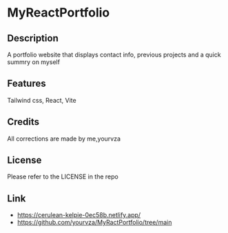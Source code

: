 # MyReactPortfolio

## Description
A portfolio website that displays contact info, previous projects and a quick summry on myself

## Features
Tailwind css, React, Vite

## Credits
All corrections are made by me,yourvza


## License 
Please refer to the LICENSE in the repo

## Link
* https://cerulean-kelpie-0ec58b.netlify.app/
* https://github.com/yourvza/MyRactPortfolio/tree/main
